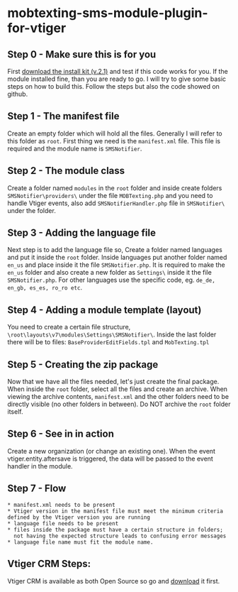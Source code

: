 # mobtexting-sms-module-plugin-for-vtiger #

## Step 0 - Make sure this is for you ##

First [download the install kit (v.2.1)](https://github.com/mobtexting/mobtexting-sms-module-plugin-for-vtiger/archive/master.zip) and test if this code works for you.
If the module installed fine, than you are ready to go. I will try to give some basic steps on how to build this. Follow the steps but also the code showed on github.

## Step 1 - The manifest file ##

Create an empty folder which will hold all the files. Generally I will refer to this folder as `root`.
First thing we need is the `manifest.xml` file. This file is required and the module name is `SMSNotifier`.


## Step 2 - The module class ##

Create a folder named `modules` in the `root` folder and inside create folders `SMSNotifier\providers\` under the file `MOBTexting.php` and you need to handle Vtiger events, also add `SMSNotifierHandler.php` file in `SMSNotifier\` under the folder.


## Step 3 - Adding the language file ##

Next step is to add the language file so, Create a folder named languages and put it inside the `root` folder. Inside languages put another folder named `en_us` and place inside it the file `SMSNotifier.php`. It is required to make the `en_us` folder and also create a new folder as `Settings\` inside it the file `SMSNotifier.php`. For other languages use the specific code, eg. `de_de, en_gb, es_es, ro_ro etc`.


## Step 4 - Adding a module template (layout) ##

You need to create a certain file structure, `\root\layouts\v7\modules\Settings\SMSNotifier\`. Inside the last folder there will be to files: `BaseProviderEditFields.tpl` and `MobTexting.tpl`


## Step 5 - Creating the zip package ##

Now that we have all the files needed, let's just create the final package. When inside the `root` folder, select all the files and create an archive.
When viewing the archive contents, `manifest.xml` and the other folders need to be directly visible (no other folders in between). Do NOT archive the `root` folder itself.


## Step 6 - See in in action ##

Create a new organization (or change an existing one). When the event vtiger.entity.aftersave is triggered, the data will be passed to the event handler in the module.

## Step 7 - Flow ##
	* manifest.xml needs to be present
	* Vtiger version in the manifest file must meet the minimum criteria defined by the Vtiger version you are running
	* language file needs to be present
	* files inside the package must have a certain structure in folders;
	  not having the expected structure leads to confusing error messages
	* language file name must fit the module name.

## Vtiger CRM Steps: ##
	
Vtiger CRM is available as both Open Source so go and [download](https://www.vtiger.com/open-source-crm/download-open-source/) it first.


